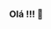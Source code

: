 ### Olá !!! 👋

<!--
**stbranca/stbranca** is a ✨ _special_ ✨ repository because its `README.md` (this file) appears on your GitHub profile.

👋 Hi, I'm @stbranca, I'm starting my journey on Github,
I'm interested in sharing my code and knowledge with the developer community and also getting everyone's collaboration so that I can evolve and interact with different ideas and different points of view.
      I'm currently developing and learning C and Java language, but I'm interested in all languages and new technologies.
     If anyone wants to share new technologies can send me !!! https://github.com/stbranca/stbranca.git
Thanks.
